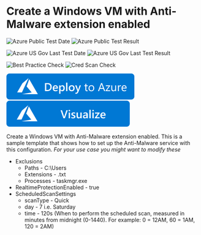 # Create a Windows VM with Anti-Malware extension enabled

![Azure Public Test Date](https://azurequickstartsservice.blob.core.windows.net/badges/anti-malware-extension-windows-vm/PublicLastTestDate.svg)
![Azure Public Test Result](https://azurequickstartsservice.blob.core.windows.net/badges/anti-malware-extension-windows-vm/PublicDeployment.svg)

![Azure US Gov Last Test Date](https://azurequickstartsservice.blob.core.windows.net/badges/anti-malware-extension-windows-vm/FairfaxLastTestDate.svg)
![Azure US Gov Last Test Result](https://azurequickstartsservice.blob.core.windows.net/badges/anti-malware-extension-windows-vm/FairfaxDeployment.svg)

![Best Practice Check](https://azurequickstartsservice.blob.core.windows.net/badges/anti-malware-extension-windows-vm/BestPracticeResult.svg)
![Cred Scan Check](https://azurequickstartsservice.blob.core.windows.net/badges/anti-malware-extension-windows-vm/CredScanResult.svg)

[![Deploy To Azure](https://raw.githubusercontent.com/Azure/azure-quickstart-templates/master/1-CONTRIBUTION-GUIDE/images/deploytoazure.svg?sanitize=true)]("https://portal.azure.com/#create/Microsoft.Template/uri/https%3A%2F%2Fraw.githubusercontent.com%2FAzure%2Fazure-quickstart-templates%2Fmaster%2Fanti-malware-extension-windows-vm%2Fazuredeploy.json")
[![Visualize](https://raw.githubusercontent.com/Azure/azure-quickstart-templates/master/1-CONTRIBUTION-GUIDE/images/visualizebutton.svg?sanitize=true)]("http://armviz.io/#/?load=https%3A%2F%2Fraw.githubusercontent.com%2FAzure%2Fazure-quickstart-templates%2Fmaster%2Fanti-malware-extension-windows-vm%2Fazuredeploy.json")

Create a Windows VM with Anti-Malware extension enabled. This is a sample
template that shows how to set up the Anti-Malware service with this
configuration. _For your use case you might want to modify these_

- Exclusions
  - Paths - C:\Users
  - Extensions - .txt
  - Processes - taskmgr.exe
- RealtimeProtectionEnabled - true
- ScheduledScanSettings
  - scanType - Quick
  - day - 7 i.e. Saturday
  - time - 120s (When to perform the scheduled scan, measured in minutes from
    midnight (0-1440). For example: 0 = 12AM, 60 = 1AM, 120 = 2AM)
